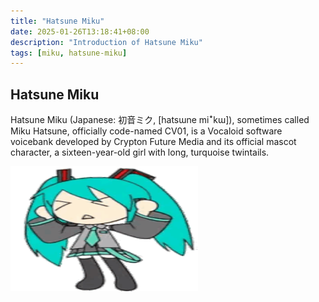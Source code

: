 ```yaml
---
title: "Hatsune Miku"
date: 2025-01-26T13:18:41+08:00
description: "Introduction of Hatsune Miku"
tags: [miku, hatsune-miku]
---
```


## Hatsune Miku
Hatsune Miku (Japanese: 初音ミク, [hatsɯne miꜜkɯ]), sometimes called Miku Hatsune, officially code-named CV01, is a Vocaloid software voicebank developed by Crypton Future Media and its official mascot character, a sixteen-year-old girl with long, turquoise twintails.

<img src="/imgs/miku.gif" alt="GIF" width="300" height="200">
